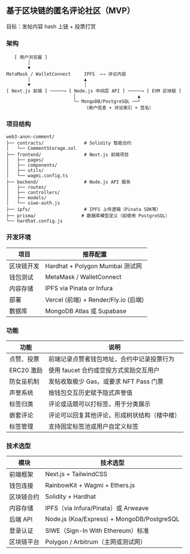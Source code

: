## 基于区块链的匿名评论社区（MVP）
目标：发帖内容 hash 上链 + 投票打赏

### 架构
```
   [ 用户浏览器 ]
        │
        ▼
MetaMask / WalletConnect     IPFS  ←→ 评论内容
        │                    ▲
        ▼                    │
[ Next.js 前端 ] ─────→ [ Node.js 中间层 API ] ─────→ [ EVM 区块链 ]
                         │                       ▲
                         └─ MongoDB/PostgreSQL ──┘
                             （用户信息 + 评论索引 + 签名）
```

### 项目结构
```
web3-anon-comment/
├── contracts/               # Solidity 智能合约
│   └── CommentStorage.sol
├── frontend/                # Next.js 前端项目
│   ├── pages/
│   ├── components/
│   ├── utils/
│   └── wagmi.config.ts
├── backend/                 # Node.js API 服务
│   ├── routes/
│   ├── controllers/
│   ├── models/
│   └── siwe-auth.js
├── ipfs/                    # IPFS 上传逻辑（Pinata SDK等）
├── prisma/                 # 数据库模型定义（如使用 PostgreSQL）
└── hardhat.config.js
```

### 开发环境
| 项目    | 推荐配置                             |
| ----- | -------------------------------- |
| 区块链开发 | Hardhat + Polygon Mumbai 测试网     |
| 钱包测试  | MetaMask / WalletConnect         |
| 内容存储  | IPFS via Pinata or Infura        |
| 部署    | Vercel (前端) + Render/Fly.io (后端) |
| 数据库   | MongoDB Atlas 或 Supabase         |


### 功能
| 功能   | 说明                     |
| -------- | -------------------------- |
| 点赞、投票    | 前端记录点赞者钱包地址，合约中记录投票行为      |
| ERC20 激励 | 使用 faucet 合约或空投方式奖励交互用户    |
| 防女巫机制    | 发帖收取极少 Gas，或要求 NFT Pass 门票 |
| 声誉系统     | 按钱包交互历史赋予隐式声誉值             |
| 标签归类 | 评论或话题可以打标签，用于分类展示      |
| 嵌套评论 | 评论可以回复其他评论，形成树状结构（楼中楼） |
| 标签管理 | 支持固定标签池或用户自定义标签        |


### 技术选型
| 模块     | 技术选型                                       |
| ------ | ------------------------------------------ |
| 前端框架   | Next.js + TailwindCSS                      |
| 钱包连接   | RainbowKit + Wagmi + Ethers.js             |
| 区块链合约  | Solidity + Hardhat                         |
| 内容存储   | IPFS（via Infura/Pinata）或 Arweave           |
| 后端 API | Node.js (Koa/Express) + MongoDB/PostgreSQL |
| 登录认证   | SIWE（Sign-In With Ethereum）标准              |
| 区块链平台  | Polygon / Arbitrum（主网或测试网）                 |

